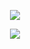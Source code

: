 <div align="center">

![](https://socialify.git.ci/VCBots/VCbot-florabot/image?description=1&descriptionEditable=%E4%B8%BAFloraBot%E5%BC%80%E5%8F%91%E7%9A%84%E4%B8%80%E7%B3%BB%E5%88%97%E6%8F%92%E4%BB%B6%E6%94%B6%E9%9B%86&language=1&logo=https%3A%2F%2Favatars.githubusercontent.com%2Fu%2F179064349%3Fs%3D200%26v%3D4&name=1&owner=1&pattern=Floating%20Cogs&theme=Auto)

![](https://badges.pufler.dev/repos/Vcbot-florabot)

</div>